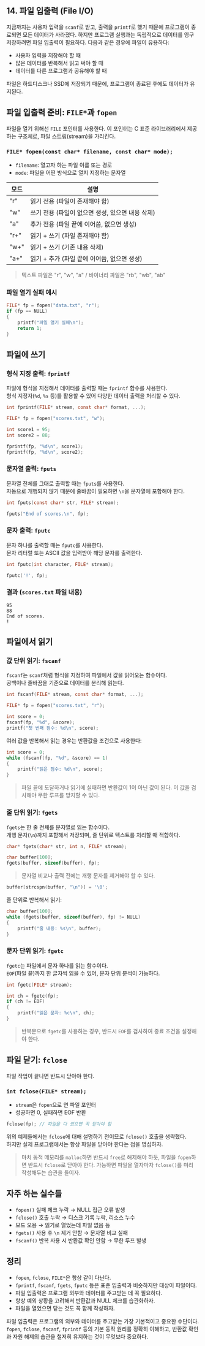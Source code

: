 ## 14. 파일 입출력 (File I/O)

지금까지는 사용자 입력을 `scanf`로 받고, 출력을 `printf`로 했기 때문에 프로그램이 종료되면 모든 데이터가 사라졌다. 하지만 프로그램 실행과는 독립적으로 데이터를 영구 저장하려면 파일 입출력이 필요하다. 다음과 같은 경우에 파일이 유용하다:

* 사용자 입력을 저장해야 할 때
* 많은 데이터를 반복해서 읽고 써야 할 때
* 데이터를 다른 프로그램과 공유해야 할 때

파일은 하드디스크나 SSD에 저장되기 때문에, 프로그램이 종료된 후에도 데이터가 유지된다.

## 파일 입출력 준비: `FILE*`과 `fopen`

파일을 열기 위해선 `FILE` 포인터를 사용한다. 이 포인터는 C 표준 라이브러리에서 제공하는 구조체로, 파일 스트림(stream)을 가리킨다.

### `FILE* fopen(const char* filename, const char* mode);`

* `filename`: 열고자 하는 파일 이름 또는 경로
* `mode`: 파일을 어떤 방식으로 열지 지정하는 문자열

| 모드 | 설명                                             |
| ---- | ------------------------------------------------ |
| "r"  | 읽기 전용 (파일이 존재해야 함)                   |
| "w"  | 쓰기 전용 (파일이 없으면 생성, 있으면 내용 삭제) |
| "a"  | 추가 전용 (파일 끝에 이어씀, 없으면 생성)        |
| "r+" | 읽기 + 쓰기 (파일 존재해야 함)                   |
| "w+" | 읽기 + 쓰기 (기존 내용 삭제)                     |
| "a+" | 읽기 + 추가 (파일 끝에 이어씀, 없으면 생성)      |

> 텍스트 파일은 "r", "w", "a" / 바이너리 파일은 "rb", "wb", "ab"

### 파일 열기 실패 예시

```c
FILE* fp = fopen("data.txt", "r");
if (fp == NULL)
{
    printf("파일 열기 실패\n");
    return 1;
}
```

## 파일에 쓰기

### 형식 지정 출력: `fprintf`

파일에 형식을 지정해서 데이터를 출력할 때는 `fprintf` 함수를 사용한다.  
형식 지정자(`%d`, `%s` 등)를 활용할 수 있어 다양한 데이터 출력을 처리할 수 있다.

```c
int fprintf(FILE* stream, const char* format, ...);
```

```c
FILE* fp = fopen("scores.txt", "w");

int score1 = 95;
int score2 = 88;

fprintf(fp, "%d\n", score1);
fprintf(fp, "%d\n", score2);
```

### 문자열 출력: `fputs`

문자열 전체를 그대로 출력할 때는 `fputs`를 사용한다.  
자동으로 개행되지 않기 때문에 줄바꿈이 필요하면 `\n`을 문자열에 포함해야 한다.

```c
int fputs(const char* str, FILE* stream);
```

```c
fputs("End of scores.\n", fp);
```

### 문자 출력: `fputc`

문자 하나를 출력할 때는 `fputc`를 사용한다.  
문자 리터럴 또는 ASCII 값을 입력받아 해당 문자를 출력한다.

```c
int fputc(int character, FILE* stream);
```

```c
fputc('!', fp);
```

### 결과 (`scores.txt` 파일 내용)

```
95
88
End of scores.
!
```

## 파일에서 읽기

### 값 단위 읽기: `fscanf`

`fscanf`는 `scanf`처럼 형식을 지정하여 파일에서 값을 읽어오는 함수이다.  
공백이나 줄바꿈을 기준으로 데이터를 분리해 읽는다.

```c
int fscanf(FILE* stream, const char* format, ...);
```

```c
FILE* fp = fopen("scores.txt", "r");

int score = 0;
fscanf(fp, "%d", &score);
printf("첫 번째 점수: %d\n", score);
```

여러 값을 반복해서 읽는 경우는 반환값을 조건으로 사용한다:

```c
int score = 0;
while (fscanf(fp, "%d", &score) == 1)
{
    printf("읽은 점수: %d\n", score);
}
```

> 파일 끝에 도달하거나 읽기에 실패하면 반환값이 1이 아닌 값이 된다. 이 값을 검사해야 무한 루프를 방지할 수 있다.

### 줄 단위 읽기: `fgets`

`fgets`는 한 줄 전체를 문자열로 읽는 함수이다.  
개행 문자(`\n`)까지 포함해서 저장되며, 줄 단위로 텍스트를 처리할 때 적합하다.

```c
char* fgets(char* str, int n, FILE* stream);
```

```c
char buffer[100];
fgets(buffer, sizeof(buffer), fp);
```

> 문자열 비교나 출력 전에는 개행 문자를 제거해야 할 수 있다.

```c
buffer[strcspn(buffer, "\n")] = '\0';
```

줄 단위로 반복해서 읽기:

```c
char buffer[100];
while (fgets(buffer, sizeof(buffer), fp) != NULL)
{
    printf("줄 내용: %s\n", buffer);
}
```

### 문자 단위 읽기: `fgetc`

`fgetc`는 파일에서 문자 하나를 읽는 함수이다.  
`EOF`(파일 끝)까지 한 글자씩 읽을 수 있어, 문자 단위 분석이 가능하다.

```c
int fgetc(FILE* stream);
```

```c
int ch = fgetc(fp);
if (ch != EOF)
{
    printf("읽은 문자: %c\n", ch);
}
```

> 반복문으로 `fgetc`를 사용하는 경우, 반드시 `EOF`를 검사하여 종료 조건을 설정해야 한다.


## 파일 닫기: `fclose`

파일 작업이 끝나면 반드시 닫아야 한다.

### `int fclose(FILE* stream);`

* `stream`은 `fopen`으로 연 파일 포인터
* 성공하면 0, 실패하면 EOF 반환

```c
fclose(fp); // 파일을 다 썼으면 꼭 닫아야 함
```

위의 예제들에서는 `fclose`에 대해 설명하기 전이므로 `fclose()` 호출을 생략했다.  
하지만 실제 프로그램에서는 항상 파일을 닫아야 한다는 점을 명심하자.


> 마치 동적 메모리를 `malloc`하면 반드시 `free`로 해제해야 하듯, 파일을 `fopen`하면 반드시 `fclose`로 닫아야 한다. 가능하면 파일을 열자마자 `fclose()`를 미리 작성해두는 습관을 들이자.

## 자주 하는 실수들

* `fopen()` 실패 체크 누락 → NULL 접근 오류 발생
* `fclose()` 호출 누락 → 디스크 기록 누락, 리소스 누수
* 모드 오용 → 읽기로 열었는데 파일 없음 등
* `fgets()` 사용 후 `\n` 제거 안함 → 문자열 비교 실패
* `fscanf()` 반복 사용 시 반환값 확인 안함 → 무한 루프 발생

## 정리

* `fopen`, `fclose`, `FILE*`은 항상 같이 다닌다.
* `fprintf`, `fscanf`, `fgets`, `fputc` 등은 표준 입출력과 비슷하지만 대상이 파일이다.
* 파일 입출력은 프로그램 외부와 데이터를 주고받는 데 꼭 필요하다.
* 항상 예외 상황을 고려해서 반환값과 NULL 체크를 습관화하자.
* 파일을 열었으면 닫는 것도 꼭 함께 작성하자.

파일 입출력은 프로그램의 외부와 데이터를 주고받는 가장 기본적이고 중요한 수단이다.  
`fopen`, `fclose`, `fscanf`, `fprintf` 등의 기본 동작 원리를 정확히 이해하고,
반환값 확인과 자원 해제의 습관을 철저히 유지하는 것이 무엇보다 중요하다.